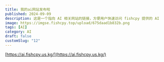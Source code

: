```yaml
---
title: 我的ai网站发布啦
published: 2024-09-09
description: 这是一个指向 AI 相关网站的链接，方便用户快速访问 fishcpy 提供的 AI 服务入口。
image: https://imgse.fishcpy.top/upload/675daad1b832b.png
tags: [AI]
category: AI
draft: false
customSlug: "12"
---
```

[https://ai.fishcpy.us.kg/](https://ai.fishcpy.us.kg/)